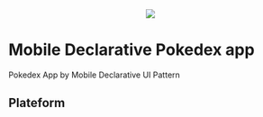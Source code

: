 <div align="center">
    <img src="https://github.com/Origogi/Origogi/assets/35194820/9e949040-9ce2-43dc-a68d-19e0eccea54e">
</a>
</div>


# Mobile Declarative Pokedex app

Pokedex App by Mobile Declarative UI Pattern

## Plateform

